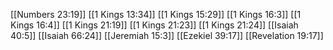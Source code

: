 [[Numbers 23:19]]
[[1 Kings 13:34]]
[[1 Kings 15:29]]
[[1 Kings 16:3]]
[[1 Kings 16:4]]
[[1 Kings 21:19]]
[[1 Kings 21:23]]
[[1 Kings 21:24]]
[[Isaiah 40:5]]
[[Isaiah 66:24]]
[[Jeremiah 15:3]]
[[Ezekiel 39:17]]
[[Revelation 19:17]]
